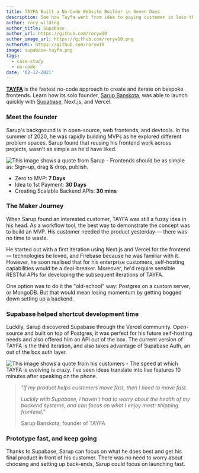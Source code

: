 ```yaml
---
title: TAYFA Built a No-Code Website Builder in Seven Days
description: See how Tayfa went from idea to paying customer in less than 30 days.
author: rory_wilding
author_title: Supabase
author_url: https://github.com/roryw10
author_image_url: https://github.com/roryw10.png
authorURL: https://github.com/roryw10
image: supabase-tayfa.png
tags:
  - case-study
  - no-code
date: '02-12-2021'
---
```


[**TAYFA**](https://usetayfa.com) is the fastest no-code approach to create and iterate on bespoke frontends. Learn how its solo founder, [Sarup Banskota](https://twitter.com/sarupbanskota?lang=en), was able to launch quickly with [Supabase](https://supabase.io), Next.js, and Vercel.

<!--truncate-->

### Meet the founder

Sarup's background is in open-source, web frontends, and devtools. In the summer of 2020, he was rapidly building MVPs as he explored different problem spaces. Sarup found that reusing his frontend work across projects, wasn't as simple as he'd have liked.

![This image shows a quote from Sarup - Frontends should be as simple as: Sign-up, drag & drop, publish.](/img/sarup-tayfa.png)

- Zero to MVP: **7 Days**
- Idea to 1st Payment: **30 Days**
- Creating Scalable Backend APIs: **30 mins**

### The Maker Journey

When Sarup found an interested customer, TAYFA was still a fuzzy idea in his head. As a workflow tool, the best way to demonstrate the concept was to build an MVP. His customer needed the product yesterday — there was no time to waste.

He started out with a first iteration using Next.js and Vercel for the frontend — technologies he loved, and Firebase because he was familiar with it. However, he soon realised that for his enterprise customers, self-hosting capabilities would be a deal-breaker. Moreover, he'd require sensible RESTful APIs for developing the subsequent iterations of TAYFA.

One option was to do it the "old-school" way: Postgres on a custom server, or MongoDB. But that would mean losing momentum by getting bogged down setting up a backend.

### Supabase helped shortcut development time

Luckily, Sarup discovered Supabase through the Vercel community. Open-source and built on top of Postgres, it was perfect for his future self-hosting needs and also offered him an API out of the box. The current version of TAYFA is the third iteration, and also takes advantage of Supabase Auth, an out of the box auth layer.

![This image shows a quote from his customers - The speed at which TAYFA is evolving is crazy. I've seen ideas translate into live features 10 minutes after speaking on the phone.](/img/tanmai-tayfa.png)

> _"If my product helps customers move fast, then I need to move fast._
>
> _Luckily with Supabase, I haven't had to worry about the health of my backend systems, and can focus on what I enjoy most: shipping frontend."_
>
> Sarup Banskota, founder of TAYFA

### Prototype fast, and keep going

Thanks to Supabase, Sarup can focus on what he does best and get his final product in front of his customer. There was no need to worry about choosing and setting up back-ends, Sarup could focus on launching fast.
